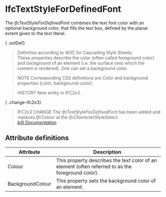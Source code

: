IfcTextStyleForDefinedFont
==========================
The _IfcTextStyleForDefinedFont_ combines the text font color with an optional
background color, that fills the text box, defined by the planar extent given
to the text literal.  
  
{ .extDef}  
> Definition according to W3C for Cascading Style Sheets:  
> These properties describe the color (often called foreground color) and
> background of an element (i.e. the surface onto which the content is
> rendered). One can set a background color.  
  
> NOTE  Corresponding CSS definitions are Color and background properties
> (color, background-color).  
  
> HISTORY  New entity in IFC2x3.  
  
{ .change-ifc2x3}  
> IFC2x3 CHANGE  The _IfcTextStyleForDefinedFont_ has been added and replaces
> _IfcColour_ at the _IfcCharacterStyleSelect_.  
[ _bSI
Documentation_](https://standards.buildingsmart.org/IFC/DEV/IFC4_2/FINAL/HTML/schema/ifcpresentationappearanceresource/lexical/ifctextstylefordefinedfont.htm)


Attribute definitions
---------------------
| Attribute        | Description                                                                                       |
|------------------|---------------------------------------------------------------------------------------------------|
| Colour           | This property describes the text color of an element (often referred to as the foreground color). |
| BackgroundColour | This property sets the background color of an element.                                            |

